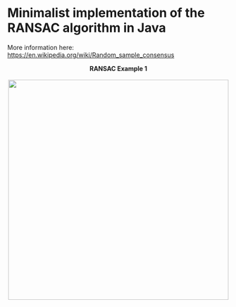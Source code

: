 # Minimalist implementation of the RANSAC algorithm in Java

More information here: https://en.wikipedia.org/wiki/Random_sample_consensus

<p align="center">
  <b>RANSAC Example 1</b><br><br>
  <img src="http://crsouza.com/wp-content/uploads/2010/06/ransac8_thumb.png" width="500">
</p>
